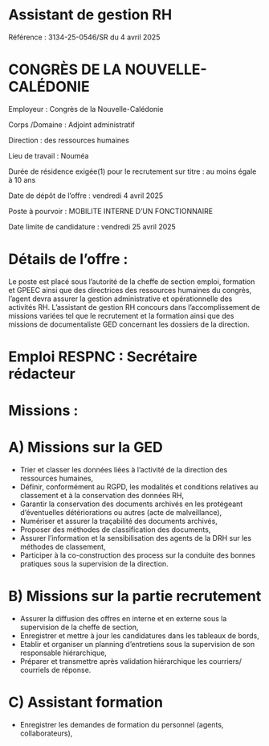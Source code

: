 # Assistant de gestion RH

Référence : 3134-25-0546/SR du 4 avril 2025

# CONGRÈS DE LA NOUVELLE-CALÉDONIE

Employeur : Congrès de la Nouvelle-Calédonie

Corps /Domaine : Adjoint administratif

Direction : des ressources humaines

Lieu de travail : Nouméa

Durée de résidence exigée(1) pour le recrutement sur titre : au moins égale à 10 ans

Date de dépôt de l’offre : vendredi 4 avril 2025

Poste à pourvoir : MOBILITE INTERNE D’UN FONCTIONNAIRE

Date limite de candidature : vendredi 25 avril 2025

# Détails de l’offre :

Le poste est placé sous l’autorité de la cheffe de section emploi, formation et GPEEC ainsi que des directrices des ressources humaines du congrès, l’agent devra assurer la gestion administrative et opérationnelle des activités RH. L’assistant de gestion RH concours dans l’accomplissement de missions variées tel que le recrutement et la formation ainsi que des missions de documentaliste GED concernant les dossiers de la direction.

# Emploi RESPNC : Secrétaire rédacteur

# Missions :

# A) Missions sur la GED

- Trier et classer les données liées à l’activité de la direction des ressources humaines,
- Définir, conformément au RGPD, les modalités et conditions relatives au classement et à la conservation des données RH,
- Garantir la conservation des documents archivés en les protégeant d’éventuelles détériorations ou autres (acte de malveillance),
- Numériser et assurer la traçabilité des documents archivés,
- Proposer des méthodes de classification des documents,
- Assurer l’information et la sensibilisation des agents de la DRH sur les méthodes de classement,
- Participer à la co-construction des process sur la conduite des bonnes pratiques sous la supervision de la direction.

# B) Missions sur la partie recrutement

- Assurer la diffusion des offres en interne et en externe sous la supervision de la cheffe de section,
- Enregistrer et mettre à jour les candidatures dans les tableaux de bords,
- Etablir et organiser un planning d’entretiens sous la supervision de son responsable hiérarchique,
- Préparer et transmettre après validation hiérarchique les courriers/ courriels de réponse.

# C) Assistant formation

- Enregistrer les demandes de formation du personnel (agents, collaborateurs),